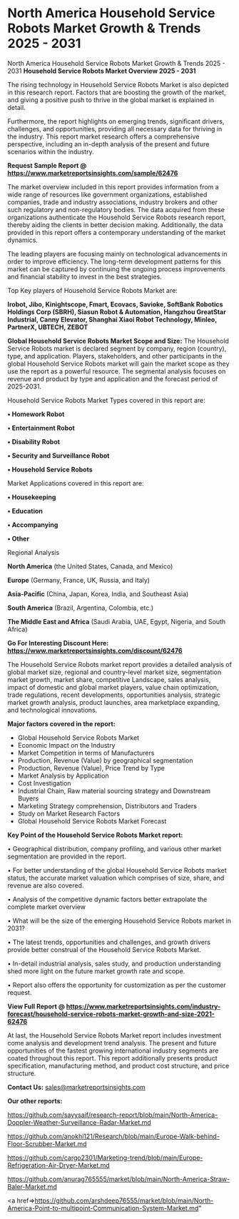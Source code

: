 # North America Household Service Robots Market Growth & Trends 2025 - 2031
North America Household Service Robots Market Growth & Trends 2025 - 2031
<Strong> Household Service Robots Market Overview 2025 - 2031</strong>

The rising technology in Household Service Robots Market is also depicted in this research report. Factors that are boosting the growth of the market, and giving a positive push to thrive in the global market is explained in detail.

Furthermore, the report highlights on emerging trends, significant drivers, challenges, and opportunities, providing all necessary data for thriving in the industry. This report market research offers a comprehensive perspective, including an in-depth analysis of the present and future scenarios within the industry.

<strong>Request Sample Report @ <a href=https://www.marketreportsinsights.com/sample/62476>https://www.marketreportsinsights.com/sample/62476</a></strong>

The market overview included in this report provides information from a wide range of resources like government organizations, established companies, trade and industry associations, industry brokers and other such regulatory and non-regulatory bodies. The data acquired from these organizations authenticate the Household Service Robots research report, thereby aiding the clients in better decision making. Additionally, the data provided in this report offers a contemporary understanding of the market dynamics.

The leading players are focusing mainly on technological advancements in order to improve efficiency. The long-term development patterns for this market can be captured by continuing the ongoing process improvements and financial stability to invest in the best strategies.

Top Key players of Household Service Robots Market are:

<strong>Irobot, Jibo, Kinightscope, Fmart, Ecovacs, Savioke, SoftBank Robotics Holdings Corp (SBRH), Siasun Robot & Automation, Hangzhou GreatStar Industrial, Canny Elevator, Shanghai Xiaoi Robot Technology, Minleo, PartnerX, UBTECH, ZEBOT</strong>

<strong><b>Global Household Service Robots Market Scope and Size:</b></strong>
The Household Service Robots market is declared segment by company, region (country), type, and application. Players, stakeholders, and other participants in the global Household Service Robots market will gain the market scope as they use the report as a powerful resource. The segmental analysis focuses on revenue and product by type and application and the forecast period of 2025-2031.

Household Service Robots Market Types covered in this report are:

<strong>• Homework Robot

• Entertainment Robot

• Disability Robot

• Security and Surveillance Robot

• Household Service Robots</strong>

Market Applications covered in this report are:

<strong>• Housekeeping

• Education

• Accompanying

• Other</strong> 

Regional Analysis

<strong>North America</strong> (the United States, Canada, and Mexico)

<strong>Europe</strong> (Germany, France, UK, Russia, and Italy)

<strong>Asia-Pacific</strong> (China, Japan, Korea, India, and Southeast Asia)

<strong>South America</strong> (Brazil, Argentina, Colombia, etc.)

<strong>The Middle East and Africa</strong> (Saudi Arabia, UAE, Egypt, Nigeria, and South Africa)

<strong>Go For Interesting Discount Here: <a href=https://www.marketreportsinsights.com/discount/62476>https://www.marketreportsinsights.com/discount/62476</a></strong>

The Household Service Robots market report provides a detailed analysis of global market size, regional and country-level market size, segmentation market growth, market share, competitive Landscape, sales analysis, impact of domestic and global market players, value chain optimization, trade regulations, recent developments, opportunities analysis, strategic market growth analysis, product launches, area marketplace expanding, and technological innovations.

<strong><b>Major factors covered in the report:</b></strong>
<ul>
  <li>Global Household Service Robots Market </li>
  <li>Economic Impact on the Industry</li>
  <li>Market Competition in terms of Manufacturers</li>
  <li>Production, Revenue (Value) by geographical segmentation</li>
  <li>Production, Revenue (Value), Price Trend by Type</li>
  <li>Market Analysis by Application</li>
  <li>Cost Investigation</li>
  <li>Industrial Chain, Raw material sourcing strategy and Downstream Buyers</li>
  <li>Marketing Strategy comprehension, Distributors and Traders</li>
  <li>Study on Market Research Factors</li>
  <li>Global Household Service Robots Market Forecast</li>
</ul>

<strong><b>Key Point of the Household Service Robots Market report:</b></strong>

• Geographical distribution, company profiling, and various other market segmentation are provided in the report.

• For better understanding of the global Household Service Robots market status, the accurate market valuation which comprises of size, share, and revenue are also covered.

• Analysis of the competitive dynamic factors better extrapolate the complete market overview

• What will be the size of the emerging Household Service Robots market in 2031?

• The latest trends, opportunities and challenges, and growth drivers provide better construal of the Household Service Robots Market.

• In-detail industrial analysis, sales study, and production understanding shed more light on the future market growth rate and scope.

• Report also offers the opportunity for customization as per the customer request.

<strong><b>View Full Report @ <a href=https://www.marketreportsinsights.com/industry-forecast/household-service-robots-market-growth-and-size-2021-62476>https://www.marketreportsinsights.com/industry-forecast/household-service-robots-market-growth-and-size-2021-62476</a></b></strong>


At last, the Household Service Robots Market report includes investment come analysis and development trend analysis. The present and future opportunities of the fastest growing international industry segments are coated throughout this report. This report additionally presents product specification, manufacturing method, and product cost structure, and price structure.

<strong>Contact Us:</strong>
sales@marketreportsinsights.com

<strong>Our other reports:</strong>

<a href=https://github.com/sayysaif/research-report/blob/main/North-America-Doppler-Weather-Surveillance-Radar-Market.md>https://github.com/sayysaif/research-report/blob/main/North-America-Doppler-Weather-Surveillance-Radar-Market.md</a>

<a href=https://github.com/anokhi121/Research/blob/main/Europe-Walk-behind-Floor-Scrubber-Market.md>https://github.com/anokhi121/Research/blob/main/Europe-Walk-behind-Floor-Scrubber-Market.md</a>

<a href=https://github.com/cargo2301/Marketing-trend/blob/main/Europe-Refrigeration-Air-Dryer-Market.md>https://github.com/cargo2301/Marketing-trend/blob/main/Europe-Refrigeration-Air-Dryer-Market.md</a>

<a href=https://github.com/anurag765555/market/blob/main/North-America-Straw-Baler-Market.md>https://github.com/anurag765555/market/blob/main/North-America-Straw-Baler-Market.md</a>

<a href=>https://github.com/arshdeep76555/market/blob/main/North-America-Point-to-multipoint-Communication-System-Market.md</a>"

